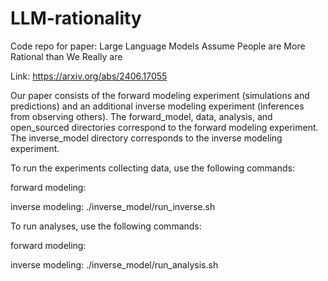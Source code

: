 # LLM-rationality
Code repo for paper: Large Language Models Assume People are More Rational than We Really are

Link: https://arxiv.org/abs/2406.17055

Our paper consists of the forward modeling experiment (simulations and predictions) and an additional inverse modeling experiment (inferences from observing others). The forward_model, data, analysis, and open_sourced directories correspond to the forward modeling experiment. The inverse_model directory corresponds to the inverse modeling experiment. 

To run the experiments collecting data, use the following commands:

forward modeling: 

inverse modeling: 
./inverse_model/run_inverse.sh

To run analyses, use the following commands:

forward modeling: 

inverse modeling: 
./inverse_model/run_analysis.sh
